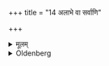 +++
title = "14 अलाभे वा सर्वाणि"

+++

<details><summary>मूलम्</summary>

अलाभे वा सर्वाणि सर्वेषाम् १४
</details>

<details><summary>Oldenberg</summary>

14. Or if (the proper articles prescribed) cannot be got, all (of them may be used) by (persons of) all castes.
</details>
